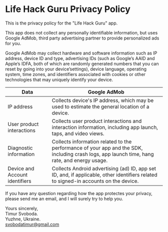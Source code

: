 # Life Hack Guru Privacy Policy

This is the privacy policy for the "Life Hack Guru" app.

This app does not collect any personally identifiable information, but uses Google AdMob, third party advertising partner to provide personalized ads for you.

Google AdMob may collect hardware and software information such as IP address, device ID and type, advertising IDs (such as Google’s AAID and Apple’s IDFA, both of which are randomly generated numbers that you can reset by going into your device’settings), device language, operating system, time zones, and identifiers associated with cookies or other technologies that may uniquely identify your device.

| Data                           | Google AdMob                                                                                                                                 |
| ------------------------------ | -------------------------------------------------------------------------------------------------------------------------------------------- |
| IP address                     | Collects device's IP address, which may be used to estimate the general location of a device.                                                |
| User product interactions      | Collects user product interactions and interaction information, including app launch, taps, and video views.                                 |
| Diagnostic information         | Collects information related to the performance of your app and the SDK, including crash logs, app launch time, hang rate, and energy usage. |
| Device and Account identifiers | Collects Android advertising (ad) ID, app set ID, and, if applicable, other identifiers related to signed-in accounts on the device.         |

If you have any question regarding how the app protectes your privacy, please send me an email, and I will surely try to help you.

Yours sincerely,  
Timur Svoboda.  
Yuzhne, Ukraine.  
svobodatimur@gmail.com
